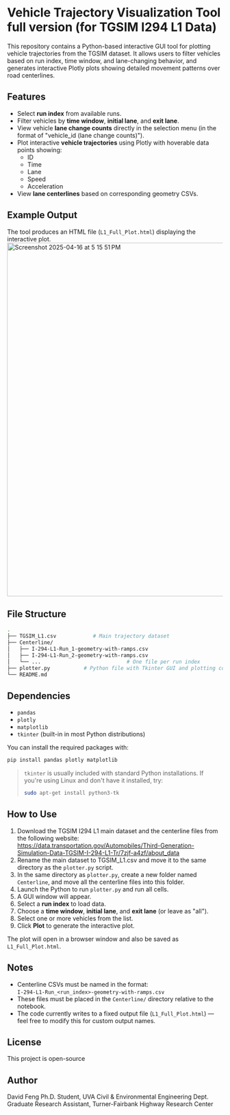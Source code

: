 # Vehicle Trajectory Visualization Tool full version (for TGSIM I294 L1 Data)

This repository contains a Python-based interactive GUI tool for plotting vehicle trajectories from the TGSIM dataset. It allows users to filter vehicles based on  run index, time window, and lane-changing behavior, and generates interactive Plotly plots showing detailed movement patterns over road centerlines.

## Features

- Select **run index** from available runs.
- Filter vehicles by **time window**, **initial lane**, and **exit lane**.
- View vehicle **lane change counts** directly in the selection menu (in the format of "vehicle_id (lane change counts)").
- Plot interactive **vehicle trajectories** using Plotly with hoverable data points showing:
  - ID
  - Time
  - Lane
  - Speed
  - Acceleration
- View **lane centerlines** based on corresponding geometry CSVs.

## Example Output

The tool produces an HTML file (`L1_Full_Plot.html`) displaying the interactive plot.
<img width="825" alt="Screenshot 2025-04-16 at 5 15 51 PM" src="https://github.com/user-attachments/assets/1c6f9016-422f-4eb9-8318-9a4e24ba9ae4" />


## File Structure

```bash
.
├── TGSIM_L1.csv            # Main trajectory dataset
├── Centerline/
│   ├── I-294-L1-Run_1-geometry-with-ramps.csv
│   ├── I-294-L1-Run_2-geometry-with-ramps.csv
│   └── ...                            # One file per run index
├── plotter.py           # Python file with Tkinter GUI and plotting code
└── README.md
```

## Dependencies

- `pandas`
- `plotly`
- `matplotlib`
- `tkinter` (built-in in most Python distributions)

You can install the required packages with:

```bash
pip install pandas plotly matplotlib
```

> `tkinter` is usually included with standard Python installations. If you're using Linux and don't have it installed, try:
>
> ```bash
> sudo apt-get install python3-tk
> ```

## How to Use

1. Download the TGSIM I294 L1 main dataset and the centerline files from the following website:
https://data.transportation.gov/Automobiles/Third-Generation-Simulation-Data-TGSIM-I-294-L1-Tr/7zjf-a4zf/about_data
2. Rename the main dataset to TGSIM_L1.csv and move it to the same directory as the `plotter.py` script.
3. In the same directory as `plotter.py`, create a new folder named `Centerline`, and move all the centerline files into this folder.
4. Launch the Python to run `plotter.py` and run all cells.
5. A GUI window will appear.
6. Select a **run index** to load data.
7. Choose a **time window**, **initial lane**, and **exit lane** (or leave as "all").
8. Select one or more vehicles from the list.
9. Click **Plot** to generate the interactive plot.

The plot will open in a browser window and also be saved as `L1_Full_Plot.html`.


## Notes

- Centerline CSVs must be named in the format:  
  `I-294-L1-Run_<run_index>-geometry-with-ramps.csv`
- These files must be placed in the `Centerline/` directory relative to the notebook.
- The code currently writes to a fixed output file (`L1_Full_Plot.html`) — feel free to modify this for custom output names.

## License

This project is open-source

## Author

David Feng
Ph.D. Student, UVA Civil & Environmental Engineering Dept.  <br />
Graduate Research Assistant, Turner-Fairbank Highway Research Center
